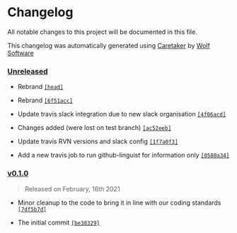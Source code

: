 # Changelog

All notable changes to this project will be documented in this file.


This changelog was automatically generated using [Caretaker](https://github.com/DevelopersToolbox/caretaker) by [Wolf Software](https://github.com/WolfSoftware)

### [Unreleased](https://github.com/AWSToolbox/kms-vault/compare/v0.1.1...HEAD)

- Rebrand [`[head]`](https://github.com/AWSToolbox/kms-vault/commit/)

- Rebrand [`[6f51acc]`](https://github.com/AWSToolbox/kms-vault/commit/6f51acc7fea273422d58632372ed90c52b20b5a6)

- Update travis slack integration due to new slack organisation [`[4f06acd]`](https://github.com/AWSToolbox/kms-vault/commit/4f06acd137aad96ad83e582059737d73b1c88438)

- Changes added (were lost on test branch) [`[ac52eeb]`](https://github.com/AWSToolbox/kms-vault/commit/ac52eebebff3e20b53b0166d50857e55d4748411)

- Update travis RVN versions and slack config [`[1f7a0f3]`](https://github.com/AWSToolbox/kms-vault/commit/1f7a0f3a75ee04c9957be4dddd3b4fe6633c106f)

- Add a new travis job to run github-linguist for information only [`[0580a34]`](https://github.com/AWSToolbox/kms-vault/commit/0580a34973ea60cdbecb0ece1088f2f382ace6f5)

### [v0.1.0](https://github.com/AWSToolbox/kms-vault/releases/v0.1.0)

> Released on February, 16th 2021

- Minor cleanup to the code to bring it in line with our coding standards [`[7df5b7d]`](https://github.com/AWSToolbox/kms-vault/commit/7df5b7daa7f53a08ae5f5a094f5f5634f1d69c15)

- The initial commit [`[be38329]`](https://github.com/AWSToolbox/kms-vault/commit/be383293d578d883772781117718a28d843ed69a)

